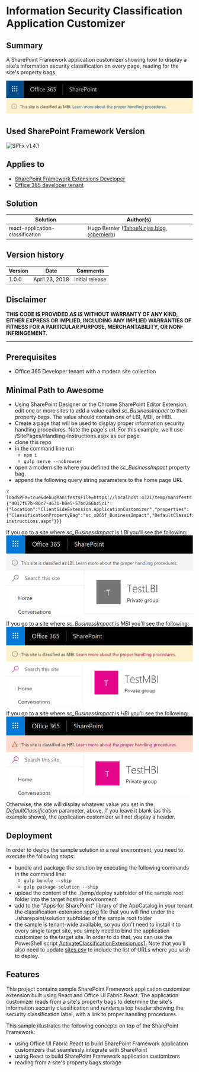 # Information Security Classification Application Customizer

## Summary

A SharePoint Framework application customizer showing how to display a site's information security classification on every page, reading for the site's property bags.

![Information Security Classification Application Customizer](./assets/ClassificationHeader.png)

## Used SharePoint Framework Version

![SPFx v1.4.1](https://img.shields.io/badge/SPFx-1.4.1-green.svg)

## Applies to

* [SharePoint Framework Extensions Developer](https://dev.office.com/sharepoint/docs/spfx/extensions/overview-extensions)
* [Office 365 developer tenant](http://dev.office.com/sharepoint/docs/spfx/set-up-your-developer-tenant)

## Solution

Solution|Author(s)
--------|---------
react-application-classification|Hugo Bernier ([TahoeNinjas.blog](https://tahoeninjas.blog), [@bernierh](https://twitter.com/bernierh))

## Version history

Version|Date|Comments
-------|----|--------
1.0.0|April 23, 2018|Initial release

## Disclaimer

**THIS CODE IS PROVIDED *AS IS* WITHOUT WARRANTY OF ANY KIND, EITHER EXPRESS OR IMPLIED, INCLUDING ANY IMPLIED WARRANTIES OF FITNESS FOR A PARTICULAR PURPOSE, MERCHANTABILITY, OR NON-INFRINGEMENT.**

---

## Prerequisites

* Office 365 Developer tenant with a modern site collection

## Minimal Path to Awesome
* Using SharePoint Designer or the Chrome SharePoint Editor Extension, edit one or more sites to add a value called *sc_BusinessImpact* to their property bags. The value should contain one of LBI, MBI, or HBI.
* Create a page that will be used to display proper information security handling procedures. Note the page's url. For this example, we'll use /SitePages/Handling-Instructions.aspx as our page. 
* clone this repo
* in the command line run
  * `npm i`
  * `gulp serve --nobrowser`
* open a modern site where you defined the *sc_BusinessImpact* property bag.
* append the following query string parameters to the home page URL

```text
?loadSPFX=true&debugManifestsFile=https://localhost:4321/temp/manifests.js&customActions={"4017f67b-80c7-4631-b0e5-57bd266bc5c1":{"location":"ClientSideExtension.ApplicationCustomizer","properties":{"ClassificationPropertyBag":"sc_x005f_BusinessImpact","DefaultClassification":"","DefaultHandlingUrl":"/SitePages/Handling-instructions.aspx"}}}
```

If you go to a site where *sc_BusinessImpact* is *LBI* you'll see the following:
![LBI Example](./assets/TestLBI.png)

If you go to a site where *sc_BusinessImpact* is *MBI* you'll see the following:
![MBI Example](./assets/TestMBI.png)

If you go to a site where *sc_BusinessImpact* is *HBI* you'll see the following:
![HBI Example](./assets/TestHBI.png)

Otherwise, the site will display whatever value you set in the *DefaultClassification* parameter, above. If you leave it blank (as this example shows), the application customizer will not display a header.

## Deployment

In order to deploy the sample solution in a real environment, you need to execute the following steps:
* bundle and package the solution by executing the following commands in the command line:
  * `gulp bundle --ship`
  * `gulp package-solution --ship`
* upload the content of the ./temp/deploy subfolder of the sample root folder into the target hosting environment
* add to the "Apps for SharePoint" library of the AppCatalog in your tenant the classification-extension.sppkg file that you will find under the ./sharepoint/solution subfolder of the sample root folder
* the sample is tenant-wide available, so you don't need to install it to every single target site, you simply need to bind the application customizer to the target site. In order to do that, you can use the PowerShell script [ActivateClassificationExtension.ps1](./ActivateClassificationExtension.ps1). Note that you'll also need to update [sites.csv](./sites.csv) to include the list of URLs where you wish to deploy.

## Features

This project contains sample SharePoint Framework application customizer extension built using React and Office UI Fabric React. The application customizer reads from a site's property bags to determine the site's information security classification and renders a top header showing the security classification label, with a link to proper handling procedures.

This sample illustrates the following concepts on top of the SharePoint Framework:

* using Office UI Fabric React to build SharePoint Framework application customizers that seamlessly integrate with SharePoint
* using React to build SharePoint Framework application customizers
* reading from a site's property bags storage
